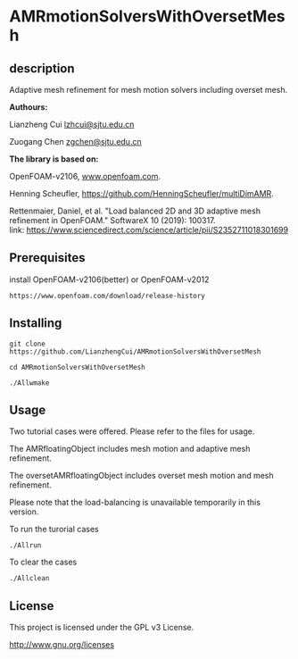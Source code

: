 # AMRmotionSolversWithOversetMesh
## description

Adaptive mesh refinement for mesh motion solvers including overset mesh. 

**Authours:**

Lianzheng Cui lzhcui@sjtu.edu.cn

Zuogang Chen  zgchen@sjtu.edu.cn


**The library is based on:**

OpenFOAM-v2106, www.openfoam.com.

Henning Scheufler, https://github.com/HenningScheufler/multiDimAMR.

Rettenmaier, Daniel, et al. "Load balanced 2D and 3D adaptive mesh refinement in OpenFOAM." SoftwareX 10 (2019): 100317. link: https://www.sciencedirect.com/science/article/pii/S2352711018301699

## Prerequisites
install OpenFOAM-v2106(better) or OpenFOAM-v2012

```https://www.openfoam.com/download/release-history```
## Installing
```git clone https://github.com/LianzhengCui/AMRmotionSolversWithOversetMesh```

```cd AMRmotionSolversWithOversetMesh```

```./Allwmake```
## Usage
Two tutorial cases were offered. Please refer to the files for usage.

The AMRfloatingObject includes mesh motion and adaptive mesh refinement.

The oversetAMRfloatingObject includes overset mesh motion and mesh refinement.

Please note that the load-balancing is unavailable temporarily in this version.

To run the turorial cases

```./Allrun```

To clear the cases

```./Allclean```
## License
This project is licensed under the GPL v3 License.

http://www.gnu.org/licenses

